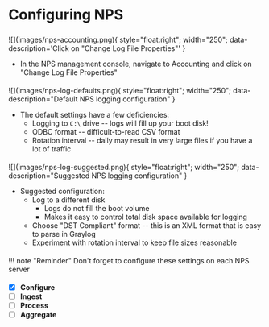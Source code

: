 # Configuring NPS

<div markdown="1" style="clear: both; padding-top: 5px">
![](images/nps-accounting.png){ style="float:right"; width="250"; data-description='Click on "Change Log File Properties"' }

- In the NPS management console, navigate to Accounting and click on "Change Log File Properties"
</div>


<div markdown="1" style="clear: both; padding-top: 5px">
![](images/nps-log-defaults.png){ style="float:right"; width="250"; data-description="Default NPS logging configuration" }

- The default settings have a few deficiencies:
	- Logging to `C:\` drive -- logs will fill up your boot disk!
	- ODBC format -- difficult-to-read CSV format
	- Rotation interval -- daily may result in very large files if you have a lot of traffic
</div>

<div markdown="1" style="clear: both; padding-top: 5px">
![](images/nps-log-suggested.png){ style="float:right"; width="250"; data-description="Suggested NPS logging configuration" }

- Suggested configuration:
	- Log to a different disk 
		- Logs do not fill the boot volume
		- Makes it easy to control total disk space available for logging
	- Choose "DST Compliant" format -- this is an XML format that is easy to parse in Graylog 
	- Experiment with rotation interval to keep file sizes reasonable
</div>

<div markdown="1" style="clear: both; padding-top: 5px">
!!! note "Reminder"
	Don't forget to configure these settings on each NPS server

</div>

<div markdown="1" style="clear: both; padding: 5px 0">

- [x] **Configure**
- [ ] **Ingest**
- [ ] **Process**
- [ ] **Aggregate**

</div>
